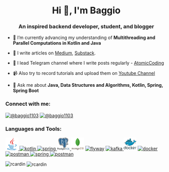 <h1 align="center">Hi 👋, I'm Baggio</h1>
<h3 align="center">An inspired backend developer, student, and blogger</h3>

- 🌱 I’m currently advancing my understanding of **Multithreading and Parallel Computations in Kotlin and Java**

- 📝 I write articles on [Medium](https://java-jedi.medium.com/), [Substack](https://substack.com/@atomiccoding?utm_source=user-menu).

- 📃 I lead Telegram channel where I write posts regularly - [AtomicCoding](https://t.me/atomicCoding)

- 📹 Also try to record tutorials and upload them on [Youtube Channel](https://www.youtube.com/@atomiccoding)

- 💬 Ask me about **Java, Data Structures and Algorithms, Kotlin, Spring, Spring Boot**

<h3 align="left">Connect with me:</h3>
<p align="left">
<a href="https://java-jedi.medium.com/" target="blank"><img align="center" src="https://cdn.mos.cms.futurecdn.net/uazw6gFQuEC29mxMM55Tpb-1200-80.jpg.webp" alt="@baggio1103" height="30" width="40" /></a>
<a href="mailto:Valijanov1103@gmail.com" target="blank"><img align="center" src="https://upload.wikimedia.org/wikipedia/commons/thumb/7/7e/Gmail_icon_%282020%29.svg/2560px-Gmail_icon_%282020%29.svg.png" alt="@baggio1103" height="25" width="30" /></a>
</p>

<h3 align="left">Languages and Tools:</h3>
<p align="left"> 
<a href="https://www.java.com" target="_blank"> <img src="https://raw.githubusercontent.com/devicons/devicon/master/icons/java/java-original.svg" alt="java" width="40" height="40"/> </a>
<a href="https://kotlinlang.org" target="_blank"> <img src="https://www.vectorlogo.zone/logos/kotlinlang/kotlinlang-icon.svg" alt="kotlin" width="40" height="40"/> </a> 
<a href="https://spring.io/" target="_blank"> <img src="https://www.vectorlogo.zone/logos/springio/springio-icon.svg" alt="spring" width="40" height="40"/> </a>
<a href="https://www.postgresql.org" target="_blank"> <img src="https://raw.githubusercontent.com/devicons/devicon/master/icons/postgresql/postgresql-original-wordmark.svg" alt="postgresql" width="40" height="40"/> </a>
<a href="https://www.mongodb.com/" target="_blank"> <img src="https://raw.githubusercontent.com/devicons/devicon/master/icons/mongodb/mongodb-original-wordmark.svg" alt="mongodb" width="40" height="40"/></a> 
<a href="https://flywaydb.org/"><img src="https://images.g2crowd.com/uploads/product/image/social_landscape/social_landscape_4106c8aede8b60ea130145fa3c67176b/flyway.PNG" alt="flyway"  width="40" height="40"/></a>
<a href="https://kafka.apache.org/" target="_blank"> <img src="https://www.vectorlogo.zone/logos/apache_kafka/apache_kafka-icon.svg" alt="kafka" width="40" height="40"/> </a>
<a href="https://www.docker.com/" target="_blank"><img src="https://raw.githubusercontent.com/devicons/devicon/master/icons/docker/docker-original-wordmark.svg" alt="docker" width="40" height="40"/></a>
<a href="https://kubernetes.io/" target="_blank"><img src="https://encrypted-tbn0.gstatic.com/images?q=tbn:ANd9GcQHd0oRv3zN6Dq3ruby4c3JpPdzywTrj8TBLJN_qOKLkQ&s" alt="docker" width="40" height="40"/></a>
<a href="https://site.mockito.org/" target="_blank"> <img src="https://raw.githubusercontent.com/mockito/mockito.github.io/master/img/logo%402x.png" alt="postman" width="40" height="40"/> </a>
<a href="https://grpc.io/" target="_blank"> <img src="https://encrypted-tbn0.gstatic.com/images?q=tbn:ANd9GcRJ-of0QcDgy14inIBZ5eOcKa8VI_qouPU1fopelhoJ&s" alt="spring" width="40" height="40"/> </a>
<a href="https://postman.com" target="_blank"> <img src="https://www.vectorlogo.zone/logos/getpostman/getpostman-icon.svg" alt="postman" width="40" height="40"/> </a> 

</p>

<p><img align="left" src="https://github-readme-stats.vercel.app/api/top-langs?username=baggio1103&show_icons=true&locale=en&layout=compact&theme=dracula" alt="rcardin" /></p>

<p>&nbsp;<img align="center" src="https://github-readme-stats.vercel.app/api?username=baggio1103&show_icons=true&locale=en&theme=dracula" alt="rcardin" /></p>

